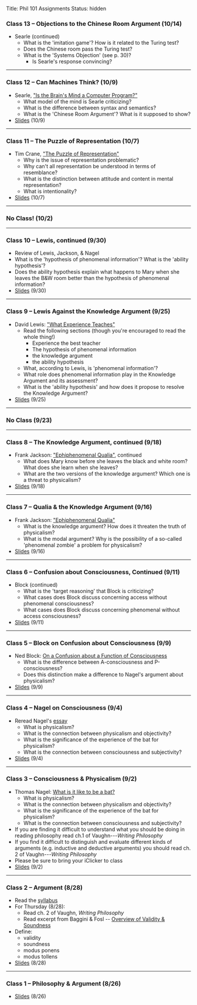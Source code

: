 Title: Phil 101 Assignments
Status: hidden

### Class 13 – Objections to the Chinese Room Argument (10/14) ###

- Searle (continued)
    + What is the 'imitation game'? How is it related to the Turing test?
    + Does the Chinese room pass the Turing test?
    + What is the 'Systems Objection' (see p. 30)?
        * Is Searle's response convincing?

---

### Class 12 – Can Machines Think? (10/9) ###

- Searle, ["Is the Brain's Mind a Computer Program?"](|filename|/pdfs/phil101/SearleBrain.pdf)
    - What model of the mind is Searle criticizing?
    - What is the difference between syntax and semantics?
    - What is the 'Chinese Room Argument'? What is it supposed to show?
- [Slides](|filename|/pdfs/phil101/12SearleAI.pdf) (10/9)

---

### Class 11 – The Puzzle of Representation (10/7)

- Tim Crane, ["The Puzzle of Representation"](|filename|/pdfs/phil101/Crane_PuzzleMind.pdf)
    - Why is the issue of representation problematic?
    - Why can't all representation be understood in terms of resemblance?
    - What is the distinction between attitude and content in mental
      representation?
    - What is intentionality?
- [Slides](|filename|/pdfs/phil101/11CraneRepresentation.pdf) (10/7)

---

### No Class! (10/2)

---

### Class 10 – Lewis, continued (9/30) ###

- Review of Lewis, Jackson, & Nagel
- What is the 'hypothesis of phenomenal information'? What is the 'ability
  hypothesis'?
- Does the ability hypothesis explain what happens to Mary when she leaves the
  B&W room better than the hypothesis of phenomenal information?
- [Slides](|filename|/pdfs/phil101/10ConsciousnessReview.pdf) (9/30)

---

### Class 9 – Lewis Against the Knowledge Argument (9/25)

- David Lewis: ["What Experience Teaches"](|filename|/pdfs/phil101/LewisQualia.pdf)
    - Read the following sections (though you're encouraged to read the whole thing!)
        - Experience the best teacher
        - The hypothesis of phenomenal information
        - the knowledge argument
        - the ability hypothesis
    - What, according to Lewis, is 'phenomenal information'?
    - What role does phenomenal information play in the Knowledge Argument and its assessment?
    - What is the 'ability hypothesis' and how does it propose to resolve the Knowledge Argument?
- [Slides](|filename|/pdfs/phil101/9LewisAbility.pdf) (9/25)    

---

### No Class (9/23) ###

---

### Class 8 – The Knowledge Argument, continued (9/18) ###

- Frank Jackson: ["Ephiphenomenal Qualia"](|filename|/pdfs/phil101/JacksonQualia.pdf), continued
    + What does Mary know before she leaves the black and white room? What does
      she learn when she leaves?
    + What are the two versions of the knowledge argument? Which one is a
      threat to physicalism?
- [Slides](|filename|/pdfs/phil101/8JacksonQualiaII.pdf) (9/18) 

---

### Class 7 – Qualia & the Knowledge Argument (9/16) ###

- Frank Jackson: ["Ephiphenomenal Qualia"](|filename|/pdfs/phil101/JacksonQualia.pdf)
    - What is the knowledge argument? How does it threaten the truth of
      physicalism?
    - What is the modal argument? Why is the possibility of a so-called 'phenomenal zombie' a problem for physicalism?
- [Slides](|filename|/pdfs/phil101/7JacksonQualia.pdf) (9/16)

---

### Class 6 – Confusion about Consciousness, Continued (9/11) ###

- Block (continued)
    + What is the 'target reasoning' that Block is criticizing?
    + What cases does Block discuss concerning access without phenomenal
      consciousness?
    + What cases does Block discuss concerning phenomenal without access
      consciousness?
- [Slides](|filename|/pdfs/phil101/6BlockConfusionII.pdf) (9/11)

---

### Class 5 – Block on Confusion about Consciousness (9/9) ###

- Ned Block: [On a Confusion about a Function of Consciousness](|filename|/pdfs/phil101/BlockConsciousness.pdf)
    - What is the difference between A-consciousness and P-consciousness?
    - Does this distinction make a difference to Nagel's argument about physicalism?
- [Slides](|filename|/pdfs/phil101/5BlockConfusions.pdf) (9/9)

---

### Class 4 – Nagel on Consciousness (9/4) ###

- Reread Nagel's [essay](|filename|/pdfs/phil101/NagelBat.pdf)
    - What is physicalism?
    - What is the connection between physicalism and objectivity?
    - What is the significance of the experience of the bat for physicalism?
    - What is the connection between consciousness and subjectivity?
- [Slides]( |filename|/pdfs/phil101/4NagelConsciousness.pdf) (9/4)

---

### Class 3 – Consciousness & Physicalism (9/2) ###

- Thomas Nagel: [What is it like to be a bat?]( |filename|/pdfs/phil101/NagelBat.pdf )
    - What is physicalism?
    - What is the connection between physicalism and objectivity?
    - What is the significance of the experience of the bat for physicalism?
    - What is the connection between consciousness and subjectivity?
- If you are finding it difficult to understand what you should be doing in reading philosophy read ch.1 of Vaughn---*Writing Philosophy*
- If you find it difficult to distinguish and evaluate different kinds of arguments (e.g. inductive and deductive arguments) you should read ch. 2 of Vaughn---*Writing Philosophy*
- Please be sure to bring your iClicker to class
- [Slides]( |filename|/pdfs/phil101/3Physicalism.pdf) (9/2)

---

### Class 2 – Argument (8/28) ###

- Read the [syllabus](|filename|/pdfs/phil101/IntroSyllabus.pdf)
- For Thursday (8/28): 
    + Read ch. 2 of Vaughn, *Writing Philosophy*
    + Read excerpt from Baggini & Fosl -- [Overview of Validity & Soundness](|filename|/pdfs/phil101/LogicOverview.pdf)
- Define: 
    + validity
    + soundness
    + modus ponens
    + modus tollens
- [Slides](|filename|/pdfs/phil101/2Logic.pdf) (8/28)

---

### Class 1 – Philosophy & Argument (8/26) ###

- [Slides](|filename|/pdfs/phil101/1Intro.pdf) (8/26)




